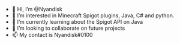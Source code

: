 - 👋 Hi, I’m @Nyandisk
- 👀 I’m interested in Minecraft Spigot plugins, Java, C# and python.
- 🌱 I’m currently learning about the Spigot API on Java
- 💞️ I’m looking to collaborate on future projects
- 📫 My contact is Nyandisk#0100

<!---
Nyandisk/Nyandisk is a ✨ special ✨ repository because its `README.md` (this file) appears on your GitHub profile.
You can click the Preview link to take a look at your changes.
--->
